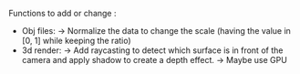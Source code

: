 Functions to add or change :
- Obj files:
    -> Normalize the data to change the scale (having the value in [0, 1] while keeping the ratio)
- 3d render:
    -> Add raycasting to detect which surface is in front of the camera and apply shadow to create
    a depth effect.
    -> Maybe use GPU
